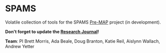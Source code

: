 SPAMS
=====

Volatile collection of tools for the SPAMS [Pre-MAP](http://www.astro.washington.edu/users/premap/) project (in development). 

**Don't forget to update the [Research Journal](https://github.com/bmorris3/SPAMS/wiki/Research-Journal)!**

**Team**: PI Brett Morris, Ada Beale, Doug Branton, Katie Reil, Aislynn Wallach, Andrew Yetter
